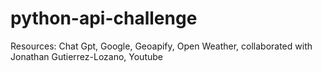 # python-api-challenge

Resources: Chat Gpt, Google, Geoapify, Open Weather, collaborated with Jonathan Gutierrez-Lozano, Youtube
